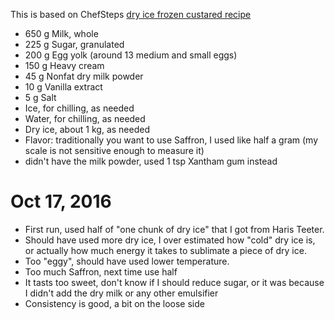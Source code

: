 This is based on ChefSteps  [dry ice frozen custared recipe](https://www.chefsteps.com/activities/this-frozen-custard-is-one-smooth-sunuvagun?utm_source=youtube&utm_medium=post&utm_campaign=frozen-custard)

- 650 g Milk, whole
- 225 g Sugar, granulated
- 200 g Egg yolk (around 13 medium and small eggs)
- 150 g Heavy cream
- 45 g Nonfat dry milk powder
- 10 g Vanilla extract
- 5 g Salt
- Ice, for chilling, as needed
- Water, for chilling, as needed
- Dry ice, about 1 kg, as needed
- Flavor: traditionally you want to use Saffron, I used like half a gram (my scale is not sensitive enough to measure it)
- didn't have the milk powder, used 1 tsp Xantham gum instead

# Oct 17, 2016
- First run, used half of "one chunk of dry ice" that I got from Haris Teeter.
- Should have used more dry ice, I over estimated how "cold" dry ice is, or actually how much energy it takes to sublimate a piece of dry ice.
- Too "eggy", should have used lower temperature.
- Too much Saffron, next time use half
- It tasts too sweet, don't know if I should reduce sugar, or it was because I didn't add the dry milk or any other emulsifier
- Consistency is good, a bit on the loose side
